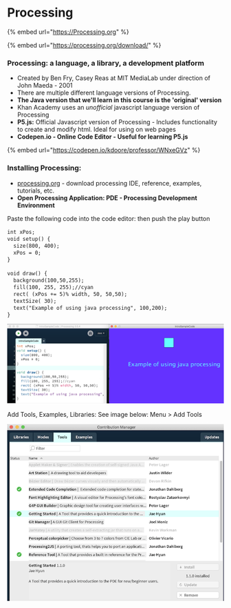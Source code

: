 # Processing

{% embed url="https://Processing.org" %}

{% embed url="https://processing.org/download/" %}

### **Processing**: a language, a library, a development platform

* Created by Ben Fry, Casey Reas at MIT MediaLab under direction of John Maeda - 2001
* There are multiple different language versions of Processing. 
* **The Java version that we'll learn in this course is the 'original' version**
* Khan Academy uses an _unofficial_ javascript language version of Processing
* **P5.js:**  Official Javascript version of Processing - Includes functionality to create and modify html.  Ideal for using on web pages
* **Codepen.io - Online Code Editor - Useful for learning P5.js**

{% embed url="https://codepen.io/kdoore/professor/WNxeGVz" %}

### Installing Processing: 

* [processing.org](http://processing.org) - download processing IDE, reference, examples, tutorials, etc.
* **Open Processing Application:  PDE - Processing Development Environment**

Paste the following code into the code editor: then push the play button

```text
int xPos;
void setup() { 
  size(800, 400);
  xPos = 0;
} 

void draw() { 
  background(100,50,255);
  fill(100, 255, 255);//cyan
  rect( (xPos += 5)% width, 50, 50,50);
  textSize( 30);
  text("Example of using java processing", 100,200);
}
```

![Processing Development Environment: Executes to generate the sketch canvas](../.gitbook/assets/screen-shot-2021-01-22-at-2.56.13-pm.png)

Add Tools, Examples, Libraries:  See image below:  Menu &gt; Add Tools

![](../.gitbook/assets/screen-shot-2021-01-22-at-3.51.58-pm.png)


